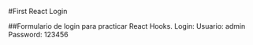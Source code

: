 #First React Login

##Formulario de login para practicar React Hooks.
Login:
  Usuario: admin
  Password: 123456
